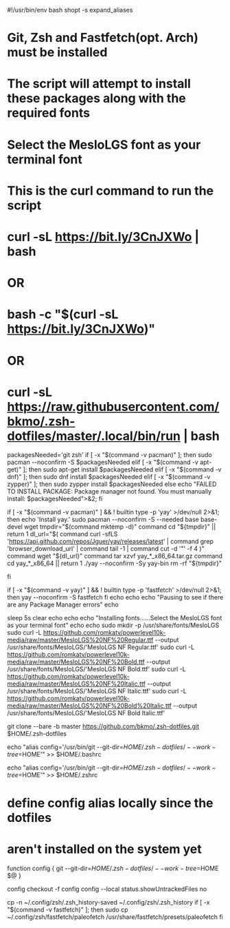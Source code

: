#!/usr/bin/env bash
shopt -s expand_aliases
#
# Git, Zsh and Fastfetch(opt. Arch) must be installed
# The script will attempt to install these packages along with the required fonts
# Select the MesloLGS font as your terminal font
# This is the curl command to run the script
# curl -sL https://bit.ly/3CnJXWo | bash
# OR
# bash -c "$(curl -sL https://bit.ly/3CnJXWo)"
# OR
# curl -sL https://raw.githubusercontent.com/bkmo/.zsh-dotfiles/master/.local/bin/run | bash


packagesNeeded='git zsh'
if [ -x "$(command -v pacman)" ]; then sudo pacman --noconfirm -S $packagesNeeded
elif [ -x "$(command -v apt-get)" ]; then sudo apt-get install $packagesNeeded
elif [ -x "$(command -v dnf)" ];     then sudo dnf install $packagesNeeded
elif [ -x "$(command -v zypper)" ];  then sudo zypper install $packagesNeeded
else echo "FAILED TO INSTALL PACKAGE: Package manager not found. You must manually install: $packagesNeeded">&2; fi

if [ -x "$(command -v pacman)" ] && ! builtin type -p 'yay' >/dev/null 2>&1; then
    echo 'Install yay.'
    sudo pacman --noconfirm -S --needed base base-devel wget
    tmpdir="$(command mktemp -d)"
    command cd "${tmpdir}" || return 1
    dl_url="$(
        command curl -sfLS 'https://api.github.com/repos/Jguer/yay/releases/latest' |
        command grep 'browser_download_url' |
        command tail -1 |
        command cut -d '"' -f 4
    )"
    command wget "${dl_url}"
    command tar xzvf yay_*_x86_64.tar.gz
    command cd yay_*_x86_64 || return 1
    ./yay --noconfirm -Sy yay-bin
    rm -rf "${tmpdir}"

fi

if [ -x "$(command -v yay)" ] && ! builtin type -p 'fastfetch' >/dev/null 2>&1; then yay --noconfirm -S fastfetch
fi
echo
echo
echo "Pausing to see if there are any Package Manager errors"
echo



sleep 5s
clear
echo
echo
echo "Installing fonts......Select the MesloLGS font as your terminal font"
echo
echo
sudo mkdir -p /usr/share/fonts/MesloLGS
sudo curl -L https://github.com/romkatv/powerlevel10k-media/raw/master/MesloLGS%20NF%20Regular.ttf --output /usr/share/fonts/MesloLGS/'MesloLGS NF Regular.ttf'
sudo curl -L https://github.com/romkatv/powerlevel10k-media/raw/master/MesloLGS%20NF%20Bold.ttf --output /usr/share/fonts/MesloLGS/'MesloLGS NF Bold.ttf'
sudo curl -L https://github.com/romkatv/powerlevel10k-media/raw/master/MesloLGS%20NF%20Italic.ttf --output /usr/share/fonts/MesloLGS/'MesloLGS NF Italic.ttf'
sudo curl -L https://github.com/romkatv/powerlevel10k-media/raw/master/MesloLGS%20NF%20Bold%20Italic.ttf --output /usr/share/fonts/MesloLGS/'MesloLGS NF Bold Italic.ttf'

git clone --bare -b master https://github.com/bkmo/.zsh-dotfiles.git $HOME/.zsh-dotfiles

echo "alias config='/usr/bin/git --git-dir=$HOME/.zsh-dotfiles/ --work-tree=$HOME'" >> $HOME/.bashrc

echo "alias config='/usr/bin/git --git-dir=$HOME/.zsh-dotfiles/ --work-tree=$HOME'" >> $HOME/.zshrc
# define config alias locally since the dotfiles
# aren't installed on the system yet
function config {
   git --git-dir=$HOME/.zsh-dotfiles/ --work-tree=$HOME $@
}

config checkout -f
config config --local status.showUntrackedFiles no

cp -n ~/.config/zsh/.zsh_history-saved ~/.config/zsh/.zsh_history
if [ -x "$(command -v fastfetch)" ]; then sudo cp ~/.config/zsh/fastfetch/paleofetch /usr/share/fastfetch/presets/paleofetch
fi
